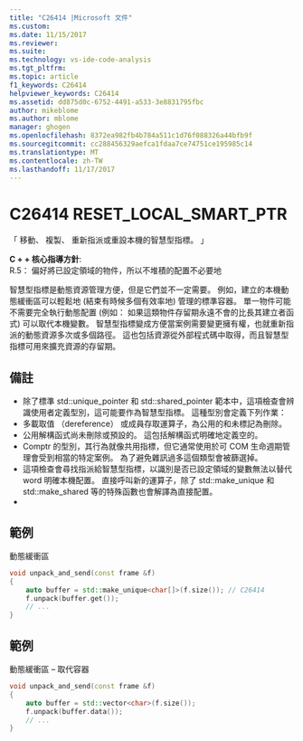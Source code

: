 ```yaml
---
title: "C26414 |Microsoft 文件"
ms.custom: 
ms.date: 11/15/2017
ms.reviewer: 
ms.suite: 
ms.technology: vs-ide-code-analysis
ms.tgt_pltfrm: 
ms.topic: article
f1_keywords: C26414
helpviewer_keywords: C26414
ms.assetid: dd875d0c-6752-4491-a533-3e8831795fbc
author: mikeblome
ms.author: mblome
manager: ghogen
ms.openlocfilehash: 8372ea982fb4b784a511c1d76f088326a44bfb9f
ms.sourcegitcommit: cc288456329aefca1fdaa7ce74751ce195985c14
ms.translationtype: MT
ms.contentlocale: zh-TW
ms.lasthandoff: 11/17/2017
---
```

# <a name="c26414-resetlocalsmartptr"></a>C26414 RESET_LOCAL_SMART_PTR
「 移動、 複製、 重新指派或重設本機的智慧型指標。 」

**C + + 核心指導方針**:   
R.5： 偏好將已設定領域的物件，所以不堆積的配置不必要地

智慧型指標是動態資源管理方便，但是它們並不一定需要。 例如，建立的本機動態緩衝區可以輕鬆地 (結束有時候多個有效率地) 管理的標準容器。 單一物件可能不需要完全執行動態配置 (例如： 如果這類物件存留期永遠不會的比長其建立者函式) 可以取代本機變數。 智慧型指標變成方便當案例需要變更擁有權，也就重新指派的動態資源多次或多個路徑。 這也包括資源從外部程式碼中取得，而且智慧型指標可用來擴充資源的存留期。

## <a name="remarks"></a>備註    
 -  除了標準 std::unique_pointer 和 std::shared_pointer 範本中，這項檢查會辨識使用者定義型別，這可能要作為智慧型指標。 這種型別會定義下列作業：
-  多載取值 （dereference） 或成員存取運算子，為公用的和未標記為刪除。
-  公用解構函式尚未刪除或預設的。 這包括解構函式明確地定義空的。
-  Comptr 的型別，其行為就像共用指標，但它通常使用於可 COM 生命週期管理會受到相當的特定案例。 為了避免雜訊過多這個類型會被篩選掉。
-  這項檢查會尋找指派給智慧型指標，以識別是否已設定領域的變數無法以替代 word 明確本機配置。 直接呼叫新的運算子，除了 std::make_unique 和 std::make_shared 等的特殊函數也會解譯為直接配置。
- 
## <a name="example"></a>範例 
動態緩衝區

```cpp
void unpack_and_send(const frame &f)
{
    auto buffer = std::make_unique<char[]>(f.size()); // C26414
    f.unpack(buffer.get());
    // ...
}
```
## <a name="example"></a>範例 
動態緩衝區 – 取代容器

```cpp
void unpack_and_send(const frame &f)
{
    auto buffer = std::vector<char>(f.size());
    f.unpack(buffer.data());
    // ...
}
```
